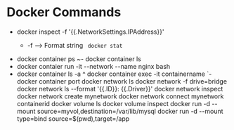 # Docker Commands
* docker inspect -f '{{.NetworkSettings.IPAddress}}' <containerid>
  - -f --> Format string
 ``` docker stat```
- docker container ps
~- docker container ls
- docker contaier run -it --network <mynetwork> --name <name> nginx bash
- docker container ls -a
^ docker container exec -it containername <commands>
`- docker container port <containerid>
docker network ls
docker network -f drive=bridge
docker network ls --format '{{.ID}}: {{.Driver}}'
docker network inspect <networkid>
docker network create mynetwork
docker network connect mynetwork containerid
docker volume ls
docker volume inspect <volume name>
docker run -d --mount source=myvol,destination=/var/lib/mysql <imagename>
docker run -d --mount type=bind source=$(pwd),target=/app <imagename>
